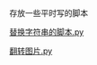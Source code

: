 存放一些平时写的脚本

[替换字符串的脚本.py](https://github.com/RaDsZ2z/jiaoben/blob/main/replace.py)

[翻转图片.py](https://github.com/RaDsZ2z/jiaoben/blob/main/pillow.py)
